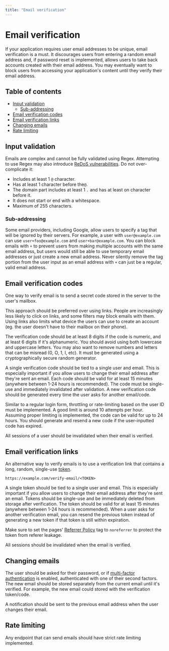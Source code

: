 ```yaml
---
title: "Email verification"
---
```


# Email verification

If your application requires user email addresses to be unique, email verification is a must. It discourages users from entering a random email address and, if password reset is implemented, allows users to take back accounts created with their email address. You may eventually want to block users from accessing your application's content until they verify their email address.

## Table of contents

- [Input validation](#input-validation)
	- [Sub-addressing](#sub-addressing)
- [Email verification codes](#email-verification-codes)
- [Email verification links](#email-verification-links)
- [Changing emails](#changing-emails)
- [Rate limiting](#rate-limiting)

## Input validation

Emails are complex and cannot be fully validated using Regex. Attempting to use Regex may also introduce [ReDoS vulnerabilities](https://owasp.org/www-community/attacks/Regular_expression_Denial_of_Service_-_ReDoS). Do not over-complicate it:

- Includes at least 1 `@` character.
- Has at least 1 character before the`@`.
- The domain part includes at least 1 `.` and has at least on character before it.
- It does not start or end with a whitespace.
- Maximum of 255 characters.

### Sub-addressing

Some email providers, including Google, allow users to specify a tag that will be ignored by their servers. For example, a user with `user@example.com` can use `user+foo@example.com` and `user+bar@example.com`. You can block emails with `+` to prevent users from making multiple accounts with the same email address, but users would still be able to use temporary email addresses or just create a new email address. Never silently remove the tag portion from the user input as an email address with `+` can just be a regular, valid email address.

## Email verification codes

One way to verify email is to send a secret code stored in the server to the user's mailbox.

This approach should be preferred over using links. People are increasingly less likely to click on links, and some filters may block emails with them. Using links also limits what device the users can use to create an account (eg. the user doesn't have to their mailbox on their phone).

The verification code should be at least 8 digits if the code is numeric, and at least 6 digits if it's alphanumeric. You should avoid using both lowercase and uppercase letters. You may also want to remove numbers and letters that can be misread (0, O, 1, I, etc). It must be generated using a cryptographically secure random generator.

A single verification code should be tied to a single user and email. This is especially important if you allow users to change their email address after they're sent an email. Each code should be valid for at least 15 minutes (anywhere between 1-24 hours is recommended). The code must be single-use and immediately invalidated after validation. A new verification code should be generated every time the user asks for another email/code.

Similar to a regular login form, throttling or rate-limiting based on the user ID must be implemented. A good limit is around 10 attempts per hour. Assuming proper limiting is implemented, the code can be valid for up to 24 hours. You should generate and resend a new code if the user-inputted code has expired.

All sessions of a user should be invalidated when their email is verified.

## Email verification links

An alternative way to verify emails is to use a verification link that contains a long, random, single-use [token](/server-side-tokens).

```
https://example.com/verify-email/<TOKEN>
```

A single token should be tied to a single user and email. This is especially important if you allow users to change their email address after they're sent an email. Tokens should be single-use and be immediately deleted from storage after verification. The token should be valid for at least 15 minutes (anywhere between 1-24 hours is recommended). When a user asks for another verification email, you can resend the previous token instead of generating a new token if that token is still within expiration.

Make sure to set the pages' [Referrer Policy](https://developer.mozilla.org/en-US/docs/Web/HTTP/Headers/Referrer-Policy) tag to `noreferrer` to protect the token from referer leakage.

All sessions should be invalidated when the email is verified.

## Changing emails

The user should be asked for their password, or if [multi-factor authentication](/mfa) is enabled, authenticated with one of their second factors. The new email should be stored separately from the current email until it's verified. For example, the new email could stored with the verification token/code.

A notification should be sent to the previous email address when the user changes their email.

## Rate limiting

Any endpoint that can send emails should have strict rate limiting implemented.

